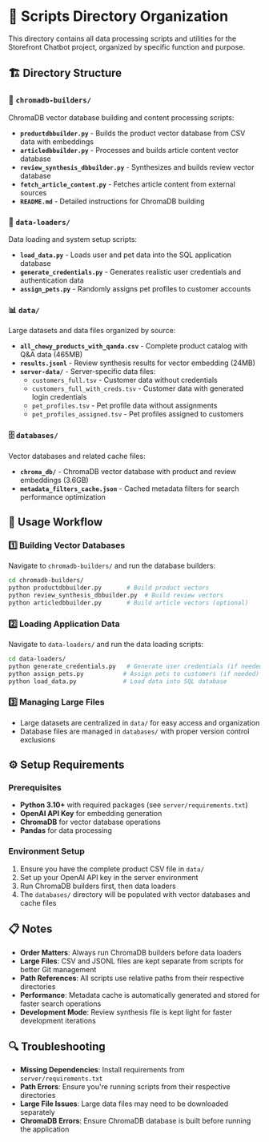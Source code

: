 # 📁 Scripts Directory Organization

This directory contains all data processing scripts and utilities for the Storefront Chatbot project, organized by specific function and purpose.

## 🏗️ Directory Structure

### 🔧 `chromadb-builders/`
ChromaDB vector database building and content processing scripts:
- **`productdbbuilder.py`** - Builds the product vector database from CSV data with embeddings
- **`articledbbuilder.py`** - Processes and builds article content vector database  
- **`review_synthesis_dbbuilder.py`** - Synthesizes and builds review vector database
- **`fetch_article_content.py`** - Fetches article content from external sources
- **`README.md`** - Detailed instructions for ChromaDB building

### 🔄 `data-loaders/`
Data loading and system setup scripts:
- **`load_data.py`** - Loads user and pet data into the SQL application database
- **`generate_credentials.py`** - Generates realistic user credentials and authentication data
- **`assign_pets.py`** - Randomly assigns pet profiles to customer accounts

### 📊 `data/`
Large datasets and data files organized by source:
- **`all_chewy_products_with_qanda.csv`** - Complete product catalog with Q&A data (465MB)
- **`results.jsonl`** - Review synthesis results for vector embedding (24MB)
- **`server-data/`** - Server-specific data files:
  - `customers_full.tsv` - Customer data without credentials
  - `customers_full_with_creds.tsv` - Customer data with generated login credentials
  - `pet_profiles.tsv` - Pet profile data without assignments
  - `pet_profiles_assigned.tsv` - Pet profiles assigned to customers

### 🗄️ `databases/`
Vector databases and related cache files:
- **`chroma_db/`** - ChromaDB vector database with product and review embeddings (3.6GB)
- **`metadata_filters_cache.json`** - Cached metadata filters for search performance optimization

## 🚀 Usage Workflow

### 1️⃣ **Building Vector Databases**
Navigate to `chromadb-builders/` and run the database builders:
```bash
cd chromadb-builders/
python productdbbuilder.py       # Build product vectors
python review_synthesis_dbbuilder.py  # Build review vectors
python articledbbuilder.py       # Build article vectors (optional)
```

### 2️⃣ **Loading Application Data**
Navigate to `data-loaders/` and run the data loading scripts:
```bash
cd data-loaders/
python generate_credentials.py   # Generate user credentials (if needed)
python assign_pets.py           # Assign pets to customers (if needed)
python load_data.py             # Load data into SQL database
```

### 3️⃣ **Managing Large Files**
- Large datasets are centralized in `data/` for easy access and organization
- Database files are managed in `databases/` with proper version control exclusions

## ⚙️ Setup Requirements

### Prerequisites
- **Python 3.10+** with required packages (see `server/requirements.txt`)
- **OpenAI API Key** for embedding generation
- **ChromaDB** for vector database operations
- **Pandas** for data processing

### Environment Setup
1. Ensure you have the complete product CSV file in `data/`
2. Set up your OpenAI API key in the server environment
3. Run ChromaDB builders first, then data loaders
4. The `databases/` directory will be populated with vector databases and cache files

## 📋 Notes

- **Order Matters**: Always run ChromaDB builders before data loaders
- **Large Files**: CSV and JSONL files are kept separate from scripts for better Git management
- **Path References**: All scripts use relative paths from their respective directories
- **Performance**: Metadata cache is automatically generated and stored for faster search operations
- **Development Mode**: Review synthesis file is kept light for faster development iterations

## 🔍 Troubleshooting

- **Missing Dependencies**: Install requirements from `server/requirements.txt`
- **Path Errors**: Ensure you're running scripts from their respective directories
- **Large File Issues**: Large data files may need to be downloaded separately
- **ChromaDB Errors**: Ensure ChromaDB database is built before running the application 